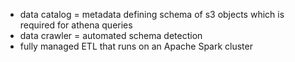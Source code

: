 - data catalog = metadata defining schema of s3 objects which is required for athena queries
- data crawler = automated schema detection
- fully managed ETL that runs on an Apache Spark cluster